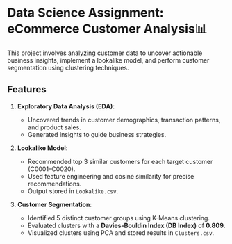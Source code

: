 # Data Science Assignment: eCommerce Customer Analysis📊

This project involves analyzing customer data to uncover actionable business insights, implement a lookalike model, and perform customer segmentation using clustering techniques.

## Features
1. **Exploratory Data Analysis (EDA)**:
   - Uncovered trends in customer demographics, transaction patterns, and product sales.
   - Generated insights to guide business strategies.

2. **Lookalike Model**:
   - Recommended top 3 similar customers for each target customer (C0001–C0020).
   - Used feature engineering and cosine similarity for precise recommendations.
   - Output stored in `Lookalike.csv`.

3. **Customer Segmentation**:
   - Identified 5 distinct customer groups using K-Means clustering.
   - Evaluated clusters with a **Davies-Bouldin Index (DB Index)** of **0.809**.
   - Visualized clusters using PCA and stored results in `Clusters.csv`.
  


